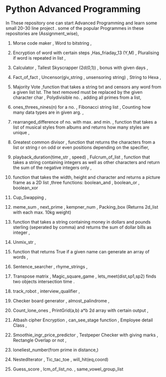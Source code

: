 
# Python Advanced Programming 

In These repository one can start Advanced Programming  and learn some small 20-30 line project . some of the popular Programmes in these repositories are (Assignment_wise),

1. Morse code maker , Word to bitstring ,
2. Encryption of word with certain steps ,Has_friaday_13 (Y,M) , Pluralising if word is repeated in list ,
3. Calculator , Tallest Skyscrapper (2d(0,1)) , bonus with given days ,
4. Fact_of_fact , Uncensor(giv_string , unsensoring string) , String to Hexa ,
5. Majority Vote ,function that takes a string txt and censors any word from a given list lst. 
The text removed must be replaced by the given character char , Polydivisible no. , adding all primes from a list,

6. ones_threes_nines(n) for a no. , Fibonacci string list , Counting how many data types are in given arg. ,
7. rearranged_difference of no. with max. and min. , function that takes a list of musical styles from albums and returns how many styles are unique , 
8. Greatest common divisor , function that returns the characters from a list or string r on odd or even positions depending on the specifier,
9. playback_duration(time_str , speed) , Fulcrum_of_list , function that takes a string containing integers as well as other characters and return the sum of the negative integers only ,
10. function that takes the width, height and character and returns a picture frame as a 2D list ,three functions: boolean_and , boolean_or , boolean_xor
11. Cup_Swapping , 
12. meme_sum , next_prime , kempner_num , Packing_box (Returns 2d_list with each max. 10kg weight)
13. function that takes a string containing money in dollars and pounds sterling (seperated by comma) and returns the sum of dollar bills as integer ,
14. Unmix_str ,
15. function that returns True if a given name can generate an array of words ,
16. Sentence_searcher , rhyme_strings ,
17. Transpose matrix , Magic_square_game , lets_meet(dist,sp1,sp2) finds two objects intersection time .
18. track_robot , interview_qualifier ,
19. Checker board generator , almost_palindrome ,
20. Count_lone_ones ,  PrintGrid(a,b) a*b 2d array with certain output , 
21. Atbash cipher Encryption , can_see_stage function , Employee detail Class ,
22. Smoothie_ingr_price_predictor , Testpeper Checker with giving marks , Rectangle Overlap or not ,
23. loneliest_number(from prime in distance,)
24. NestedIterator , Tic_tac_toe ,  will_hit(eq,coord)
25. Guess_score , lcm_of_list_no. , same_vowel_group_list

